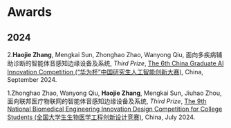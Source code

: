 # Awards
## 2024

2.**Haojie Zhang**, Mengkai Sun, Zhonghao Zhao, Wanyong Qiu,
面向多疾病辅助诊断的智能体音感知边缘设备及系统, 
_Third Prize_,
[The 6th China Graduate AI Innovation Competition (“华为杯”中国研究生人工智能创新大赛)](https://cpipc.acge.org.cn/), China, September 2024.

1.Zhonghao Zhao, Wanyong Qiu, **Haojie Zhang**, Mengkai Sun, Jiuhao Zhou, 
面向联邦医疗物联网的智能体音感知边缘设备及系统, 
_Third Prize_, 
[The 9th National Biomedical Engineering Innovation Design Competition for College Students (全国大学生生物医学工程创新设计竞赛)](https://bmedesign.cn/), China, July 2024.